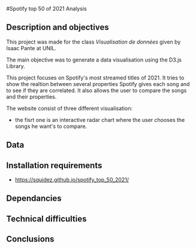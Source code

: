 #Spotify top 50 of 2021 Analysis

## Description and objectives
This project was made for the class _Visualisation de données_ given by Isaac Pante at UNIL.

The main objective was to generate a data visualisation using the D3.js Library.

This project focuses on Spotify's most streamed titles of 2021. It tries to show the realtion between several properties Spotify gives each song and to see if they are correlated. It also allows the user to compare the songs and their properties. 

The website consist of three different visualisation:
* the fisrt one is an interactive radar chart where the user chooses the songs he want's to compare.

## Data

## Installation requirements
 * https://squidez.github.io/spotify_top_50_2021/
 
## Dependancies

## Technical difficulties

## Conclusions